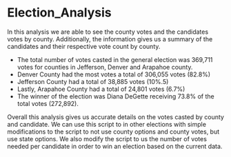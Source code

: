 # Election_Analysis
In this analysis we are able to see the county votes and the candidates votes by county. Additionally, the information gives us a summary of the candidates and their respective vote count by county.  
* The total number of votes casted in the general election was 369,711 votes for counties in Jefferson, Denver and Arapahoe county.
* Denver County had the most votes a total of 306,055 votes (82.8%)
* Jefferson County had a total of 38,885 votes (10%.5)
* Lastly, Arapahoe County had a total of 24,801 votes (6.7%)
* The winner of the election was Diana DeGette receiving 73.8% of the total votes (272,892). 

Overall this analysis gives us accurate details on the votes casted by county and candidate.  We can use this script to in other elections with simple modifications to the script to not use county options and county votes, but use state options. We also modify the script to us the number of votes needed per candidate in order to win an election based on the current data. 
